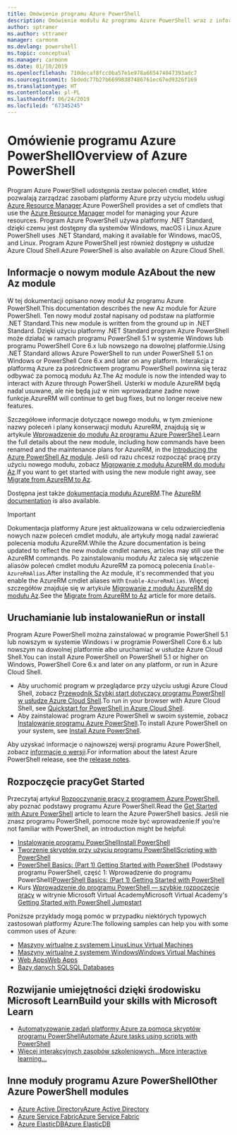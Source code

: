```yaml
---
title: Omówienie programu Azure PowerShell
description: Omówienie modułu Az programu Azure PowerShell wraz z informacjami na temat instalowania i rozpoczynania pracy.
author: sptramer
ms.author: sttramer
manager: carmonm
ms.devlang: powershell
ms.topic: conceptual
ms.manager: carmonm
ms.date: 01/10/2019
ms.openlocfilehash: 710decaf8fcc0ba57e1e978a665474047393adc7
ms.sourcegitcommit: 5bdedc77b27b66998387486761ec67ed9326f169
ms.translationtype: HT
ms.contentlocale: pl-PL
ms.lasthandoff: 06/24/2019
ms.locfileid: "67345245"
---
```

# <a name="overview-of-azure-powershell"></a><span data-ttu-id="c4184-103">Omówienie programu Azure PowerShell</span><span class="sxs-lookup"><span data-stu-id="c4184-103">Overview of Azure PowerShell</span></span>

<span data-ttu-id="c4184-104">Program Azure PowerShell udostępnia zestaw poleceń cmdlet, które pozwalają zarządzać zasobami platformy Azure przy użyciu modelu usługi [Azure Resource Manager](/azure/azure-resource-manager/resource-group-overview).</span><span class="sxs-lookup"><span data-stu-id="c4184-104">Azure PowerShell provides a set of cmdlets that use the [Azure Resource Manager](/azure/azure-resource-manager/resource-group-overview) model for managing your Azure resources.</span></span> <span data-ttu-id="c4184-105">Program Azure PowerShell używa platformy .NET Standard, dzięki czemu jest dostępny dla systemów Windows, macOS i Linux.</span><span class="sxs-lookup"><span data-stu-id="c4184-105">Azure PowerShell uses .NET Standard, making it available for Windows, macOS, and Linux.</span></span>
<span data-ttu-id="c4184-106">Program Azure PowerShell jest również dostępny w usłudze Azure Cloud Shell.</span><span class="sxs-lookup"><span data-stu-id="c4184-106">Azure PowerShell is also available on Azure Cloud Shell.</span></span>

## <a name="about-the-new-az-module"></a><span data-ttu-id="c4184-107">Informacje o nowym module Az</span><span class="sxs-lookup"><span data-stu-id="c4184-107">About the new Az module</span></span>

<span data-ttu-id="c4184-108">W tej dokumentacji opisano nowy moduł Az programu Azure PowerShell.</span><span class="sxs-lookup"><span data-stu-id="c4184-108">This documentation describes the new Az module for Azure PowerShell.</span></span> <span data-ttu-id="c4184-109">Ten nowy moduł został napisany od podstaw na platformie .NET Standard.</span><span class="sxs-lookup"><span data-stu-id="c4184-109">This new module is written from the ground up in .NET Standard.</span></span> <span data-ttu-id="c4184-110">Dzięki użyciu platformy .NET Standard program Azure PowerShell może działać w ramach programu PowerShell 5.1 w systemie Windows lub programu PowerShell Core 6.x lub nowszego na dowolnej platformie.</span><span class="sxs-lookup"><span data-stu-id="c4184-110">Using .NET Standard allows Azure PowerShell to run under PowerShell 5.1 on Windows or PowerShell Core 6.x and later on any platform.</span></span> <span data-ttu-id="c4184-111">Interakcja z platformą Azure za pośrednictwem programu PowerShell powinna się teraz odbywać za pomocą modułu Az.</span><span class="sxs-lookup"><span data-stu-id="c4184-111">The Az module is now the intended way to interact with Azure through PowerShell.</span></span>
<span data-ttu-id="c4184-112">Usterki w module AzureRM będą nadal usuwane, ale nie będą już w nim wprowadzane żadne nowe funkcje.</span><span class="sxs-lookup"><span data-stu-id="c4184-112">AzureRM will continue to get bug fixes, but no longer receive new features.</span></span>

<span data-ttu-id="c4184-113">Szczegółowe informacje dotyczące nowego modułu, w tym zmienione nazwy poleceń i plany konserwacji modułu AzureRM, znajdują się w artykule [Wprowadzenie do modułu Az programu Azure PowerShell](new-azureps-module-az.md).</span><span class="sxs-lookup"><span data-stu-id="c4184-113">Learn the full details about the new module, including how commands have been renamed and the maintenance plans for AzureRM, in the [Introducing the Azure PowerShell Az module](new-azureps-module-az.md).</span></span> <span data-ttu-id="c4184-114">Jeśli od razu chcesz rozpocząć pracę przy użyciu nowego modułu, zobacz [Migrowanie z modułu AzureRM do modułu Az](migrate-from-azurerm-to-az.md).</span><span class="sxs-lookup"><span data-stu-id="c4184-114">If you want to get started with using the new module right away, see [Migrate from AzureRM to Az](migrate-from-azurerm-to-az.md).</span></span>

<span data-ttu-id="c4184-115">Dostępna jest także [dokumentacja modułu AzureRM](/powershell/azure/azurerm).</span><span class="sxs-lookup"><span data-stu-id="c4184-115">The [AzureRM documentation](/powershell/azure/azurerm) is also available.</span></span>

> [!IMPORTANT]
>
> <span data-ttu-id="c4184-116">Dokumentacja platformy Azure jest aktualizowana w celu odzwierciedlenia nowych nazw poleceń cmdlet modułu, ale artykuły mogą nadal zawierać polecenia modułu AzureRM.</span><span class="sxs-lookup"><span data-stu-id="c4184-116">While the Azure documentation is being updated to reflect the new module cmdlet names, articles may still use the AzureRM commands.</span></span> <span data-ttu-id="c4184-117">Po zainstalowaniu modułu Az zaleca się włączenie aliasów poleceń cmdlet modułu AzureRM za pomocą polecenia `Enable-AzureRmAlias`.</span><span class="sxs-lookup"><span data-stu-id="c4184-117">After installing the Az module, it's recommended that you enable the AzureRM cmdlet aliases with `Enable-AzureRmAlias`.</span></span> <span data-ttu-id="c4184-118">Więcej szczegółów znajduje się w artykule [Migrowanie z modułu AzureRM do modułu Az](migrate-from-azurerm-to-az.md).</span><span class="sxs-lookup"><span data-stu-id="c4184-118">See the [Migrate from AzureRM to Az](migrate-from-azurerm-to-az.md) article for more details.</span></span>

## <a name="run-or-install"></a><span data-ttu-id="c4184-119">Uruchamianie lub instalowanie</span><span class="sxs-lookup"><span data-stu-id="c4184-119">Run or install</span></span>

<span data-ttu-id="c4184-120">Program Azure PowerShell można zainstalować w programie PowerShell 5.1 lub nowszym w systemie Windows i w programie PowerShell Core 6.x lub nowszym na dowolnej platformie albo uruchamiać w usłudze Azure Cloud Shell.</span><span class="sxs-lookup"><span data-stu-id="c4184-120">You can install Azure PowerShell on PowerShell 5.1 or higher on Windows, PowerShell Core 6.x and later on any platform, or run in Azure Cloud Shell.</span></span>

* <span data-ttu-id="c4184-121">Aby uruchomić program w przeglądarce przy użyciu usługi Azure Cloud Shell, zobacz [Przewodnik Szybki start dotyczący programu PowerShell w usłudze Azure Cloud Shell](/azure/cloud-shell/quickstart-powershell).</span><span class="sxs-lookup"><span data-stu-id="c4184-121">To run in your browser with Azure Cloud Shell, see [Quickstart for PowerShell in Azure Cloud Shell](/azure/cloud-shell/quickstart-powershell).</span></span>
* <span data-ttu-id="c4184-122">Aby zainstalować program Azure PowerShell w swoim systemie, zobacz [Instalowanie programu Azure PowerShell](install-az-ps.md).</span><span class="sxs-lookup"><span data-stu-id="c4184-122">To install Azure PowerShell on your system, see [Install Azure PowerShell](install-az-ps.md).</span></span>

<span data-ttu-id="c4184-123">Aby uzyskać informacje o najnowszej wersji programu Azure PowerShell, zobacz [informacje o wersji](release-notes-azureps.md).</span><span class="sxs-lookup"><span data-stu-id="c4184-123">For information about the latest Azure PowerShell release, see the [release notes](release-notes-azureps.md).</span></span>

## <a name="get-started"></a><span data-ttu-id="c4184-124">Rozpoczęcie pracy</span><span class="sxs-lookup"><span data-stu-id="c4184-124">Get Started</span></span>

<span data-ttu-id="c4184-125">Przeczytaj artykuł [Rozpoczynanie pracy z programem Azure PowerShell](get-started-azureps.md), aby poznać podstawy programu Azure PowerShell.</span><span class="sxs-lookup"><span data-stu-id="c4184-125">Read the [Get Started with Azure PowerShell](get-started-azureps.md) article to learn the Azure PowerShell basics.</span></span> <span data-ttu-id="c4184-126">Jeśli nie znasz programu PowerShell, pomocne może być wprowadzenie:</span><span class="sxs-lookup"><span data-stu-id="c4184-126">If you're not familiar with PowerShell, an introduction might be helpful:</span></span>

* [<span data-ttu-id="c4184-127">Instalowanie programu PowerShell</span><span class="sxs-lookup"><span data-stu-id="c4184-127">Install PowerShell</span></span>](/powershell/scripting/install/installing-powershell)
* [<span data-ttu-id="c4184-128">Tworzenie skryptów przy użyciu programu PowerShell</span><span class="sxs-lookup"><span data-stu-id="c4184-128">Scripting with PowerShell</span></span>](/powershell/scripting/powershell-scripting)
* <span data-ttu-id="c4184-129">[PowerShell Basics: (Part 1) Getting Started with PowerShell](https://channel9.msdn.com/Blogs/Taste-of-Premier/PowerShellBasicsPart1) (Podstawy programu PowerShell, część 1: Wprowadzenie do programu PowerShell)</span><span class="sxs-lookup"><span data-stu-id="c4184-129">[PowerShell Basics: (Part 1) Getting Started with PowerShell](https://channel9.msdn.com/Blogs/Taste-of-Premier/PowerShellBasicsPart1)</span></span>
* <span data-ttu-id="c4184-130">Kurs [Wprowadzenie do programu PowerShell — szybkie rozpoczęcie pracy](https://mva.microsoft.com/liveevents/powershell-jumpstart) w witrynie Microsoft Virtual Academy</span><span class="sxs-lookup"><span data-stu-id="c4184-130">Microsoft Virtual Academy's [Getting Started with PowerShell Jumpstart](https://mva.microsoft.com/liveevents/powershell-jumpstart)</span></span>

<span data-ttu-id="c4184-131">Poniższe przykłady mogą pomóc w przypadku niektórych typowych zastosowań platformy Azure:</span><span class="sxs-lookup"><span data-stu-id="c4184-131">The following samples can help you with some common uses of Azure:</span></span>

* [<span data-ttu-id="c4184-132">Maszyny wirtualne z systemem Linux</span><span class="sxs-lookup"><span data-stu-id="c4184-132">Linux Virtual Machines</span></span>](/azure/virtual-machines/virtual-machines-linux-powershell-samples?toc=/powershell/azure/toc.json)
* [<span data-ttu-id="c4184-133">Maszyny wirtualne z systemem Windows</span><span class="sxs-lookup"><span data-stu-id="c4184-133">Windows Virtual Machines</span></span>](/azure/virtual-machines/virtual-machines-windows-powershell-samples?toc=/powershell/azure/toc.json)
* [<span data-ttu-id="c4184-134">Web Apps</span><span class="sxs-lookup"><span data-stu-id="c4184-134">Web Apps</span></span>](/azure/app-service-web/app-service-powershell-samples?toc=/powershell/azure/toc.json)
* [<span data-ttu-id="c4184-135">Bazy danych SQL</span><span class="sxs-lookup"><span data-stu-id="c4184-135">SQL Databases</span></span>](/azure/sql-database/sql-database-powershell-samples?toc=/powershell/azure/toc.json)

## <a name="build-your-skills-with-microsoft-learn"></a><span data-ttu-id="c4184-136">Rozwijanie umiejętności dzięki środowisku Microsoft Learn</span><span class="sxs-lookup"><span data-stu-id="c4184-136">Build your skills with Microsoft Learn</span></span>

- [<span data-ttu-id="c4184-137">Automatyzowanie zadań platformy Azure za pomocą skryptów programu PowerShell</span><span class="sxs-lookup"><span data-stu-id="c4184-137">Automate Azure tasks using scripts with PowerShell</span></span>](/learn/modules/automate-azure-tasks-with-powershell/)
- [<span data-ttu-id="c4184-138">Więcej interakcyjnych zasobów szkoleniowych...</span><span class="sxs-lookup"><span data-stu-id="c4184-138">More interactive learning...</span></span>](/learn/browse/?term=powershell)

## <a name="other-azure-powershell-modules"></a><span data-ttu-id="c4184-139">Inne moduły programu Azure PowerShell</span><span class="sxs-lookup"><span data-stu-id="c4184-139">Other Azure PowerShell modules</span></span>

* [<span data-ttu-id="c4184-140">Azure Active Directory</span><span class="sxs-lookup"><span data-stu-id="c4184-140">Azure Active Directory</span></span>](/powershell/azure/active-directory/)
* [<span data-ttu-id="c4184-141">Azure Service Fabric</span><span class="sxs-lookup"><span data-stu-id="c4184-141">Azure Service Fabric</span></span>](/powershell/azure/service-fabric/)
* [<span data-ttu-id="c4184-142">Azure ElasticDB</span><span class="sxs-lookup"><span data-stu-id="c4184-142">Azure ElasticDB</span></span>](/powershell/azure/elasticdbjobs/)
